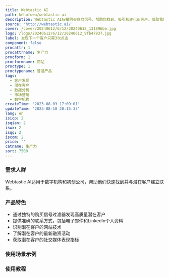 ```yaml
---
title: Webtastic AI
path: kehufuwu/webtastic-ai
description: Webtastic AI扫描购买意向信号，帮助您找到、吸引和转化新客户。借助我们的过滤器，轻松发现与您机构的增长策略相匹配的高质量潜在客户。
source: 'http://webtastic.ai/'
cover: /cover/20240612/6/12/20240612_131896be.jpg
logo: /logo/20240612/6/12/20240612_9fb47937.jpg
label: 发现下一个客户只需3次点击
component: false
procattr: 1
procattrname: 生产力
procform: 1
procformname: 网站
proctype: 1
proctypename: 普通产品
tags:
  - 客户发现
  - 潜在客户
  - 数据分析
  - 市场营销
  - 数字机构
createTime: '2023-08-03 17:09:01'
updateTime: '2023-08-18 20:15:33'
lang: en
isicp: 2
isqian: 2
iswx: 2
isqq: 2
iscom: 2
price: ''
catname: 生产力
sort: 7500
---
```




### 需求人群
Webtastic AI适用于数字机构和初创公司，帮助他们快速找到并与潜在客户建立联系。

### 产品特色
- 通过独特的购买信号过滤器发现高质量潜在客户
- 提供准确的联系方式，包括电子邮件和LinkedIn个人资料
- 识别潜在客户的网站技术
- 了解潜在客户的最新融资活动
- 获取潜在客户的社交媒体表现指标

### 使用场景示例


### 使用教程


  
